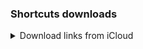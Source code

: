 ### Shortcuts downloads

<details>
<summary>Download links from iCloud</summary>

| Button | Logic |Link |
|:--|:--|:--|
| ![](images/11.22.32.png) | [Download](https://www.icloud.com/shortcuts/e31e760cfab049ea87b58156df88f8e0) | ![](images/2025-02-24_12.48.11.png)|
| ![](images/11.27.16.png) | [Download](https://www.icloud.com/shortcuts/fd0d53d7288d41b1878f783d009f80df) | ![](images/2025-02-24_13.06.45.png)|
| ![](images/11.28.28.png) | [Download](https://www.icloud.com/shortcuts/3ec40e0f47c64018aad99f820e2a686e) | ![](images/2025-02-24_13.19.26.png)|
| ![](images/11.23.26.png) | [Download](https://www.icloud.com/shortcuts/32bc5dfe4ffb4aa9aec13c631db83b1d) | ![](images/2025-02-24_13.22.19.png)|
| ![](images/11.26.53.png) | [Download](https://www.icloud.com/shortcuts/201f3ab2882a44f7a8e8830e6c793ac2) | ![](images/2025-02-24_13.26.57.png)|
| ![](images/11.49.24.png) | [Download](https://www.icloud.com/shortcuts/821656d2a40746a6bd576a96a35e00f2) | ![](images/2025-02-24_13.29.52.png)|
| ![](images/11.49.38.png) | [Download](https://www.icloud.com/shortcuts/a8aa3c0d380a4180b159af81d6254b38) | ![](images/2025-02-24_13.34.44.png)|
| ![](images/11.49.51.png) | [Download](https://www.icloud.com/shortcuts/025b4bbe16f2400aa08d86c98076178f) | ![](images/2025-02-24_13.38.10.png)|
| ![](images/11.50.05.png) | [Download](https://www.icloud.com/shortcuts/2789ed2169214ce6872314cc545a1303) | ![](images/2025-02-24_13.47.37.png)|
| ![](images/11.50.32.png) | [Download](https://www.icloud.com/shortcuts/fb50a2e5722d414e82c39c5a7bea8acc) | ![](images/2025-02-24_13.53.02.png)|
| ![](images/12.12.43.png) | [Download](https://www.icloud.com/shortcuts/8fb7add9ea9a4b24ab3c7d9546bbe8f3) | ![](images/2025-02-24_13.56.10.png)|
| ![](images/12.12.57.png) | [Download](https://www.icloud.com/shortcuts/fc96b69a9caa44b2828d847c4d0c1d24) | ![](images/2025-02-24_14.02.46.png)|
| ![](images/12.13.08.png) | [Download](https://www.icloud.com/shortcuts/709df61f70c2411fa1ce46c0b64d8634) | ![](images/2025-02-24_14.06.41.png)|
| ![](images/12.13.28.png) | [Download](https://www.icloud.com/shortcuts/a1891dc1605b480e893d5d225e0140a9) | ![](images/2025-02-24_14.24.47.png)|
| ![](images/12.13.43.png) | [Download](https://www.icloud.com/shortcuts/b18c26e74c79406a9d0b3611fd4bbbc0) | ![](images/2025-02-24_14.29.16.png)|
| ![](images/12.13.57.png) | [Download](https://www.icloud.com/shortcuts/aab932521b624c1291e71e88d4e896b3) | ![](images/2025-02-24_14.36.16.png)|
| ![](images/12.14.10.png) | [Download](https://www.icloud.com/shortcuts/c25fcc0f62f64a099dba584fcad0d29e) | ![](images/2025-02-24_14.43.21.png)|
| ![](images/12.14.20.png) | [Download](https://www.icloud.com/shortcuts/4a20a41c31904101b073af17e68b0bdf) | ![](images/2025-02-24_14.43.21.png)|
</details>

